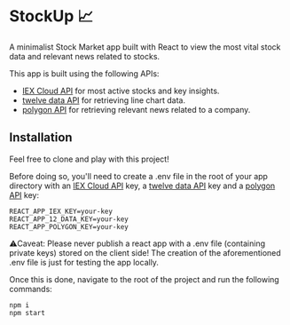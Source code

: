 # StockUp 📈

A minimalist Stock Market app built with React to view the most vital stock data and relevant news related to stocks.

This app is built using the following APIs:

* [IEX Cloud API](https://iexcloud.io/) for most active stocks and key insights.
* [twelve data API](https://twelvedata.com/) for retrieving line chart data.
* [polygon API](https://polygon.io/) for retrieving relevant news related to a company.

## Installation

Feel free to clone and play with this project!

Before doing so, you'll need to create a .env file in the root of your app directory with an [IEX Cloud API](https://iexcloud.io/) key, a [twelve data API](https://twelvedata.com/) key and a [polygon API](https://polygon.io/) key:
```
REACT_APP_IEX_KEY=your-key
REACT_APP_12_DATA_KEY=your-key
REACT_APP_POLYGON_KEY=your-key
```
⚠️Caveat: Please never publish a react app with a .env file (containing private keys) stored on the client side! The creation of the aforementioned .env file is just for testing the app locally.

Once this is done, navigate to the root of the project and run the following commands:
```
npm i
npm start
```